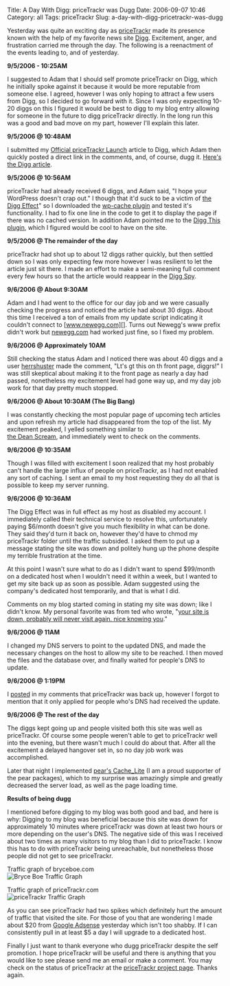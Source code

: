 Title: A Day With Digg: priceTrackr was Dugg
Date: 2006-09-07 10:46
Category: all
Tags: priceTrackr
Slug: a-day-with-digg-pricetrackr-was-dugg

Yesterday was quite an exciting day as [priceTrackr][] made its presence
known with the help of my favorite news site [Digg][]. Excitement,
anger, and frustration carried me through the day. The following is a
reenactment of the events leading to, and of yesterday.

**9/5/2006 - 10:25AM**

I suggested to Adam that I should self promote priceTrackr on Digg,
which he initially spoke against it because it would be more reputable
from someone else. I agreed, however I was only hoping to attract a few
users from Digg, so I decided to go forward with it. Since I was only
expecting 10-20 diggs on this I figured it would be best to digg to my
blog entry allowing for someone in the future to digg priceTrackr
directly. In the long run this was a good and bad move on my part,
however I'll explain this later.

**9/5/2006 @ 10:48AM**

I submitted my [Official priceTrackr Launch][] article to Digg, which
Adam then quickly posted a direct link in the comments, and, of course,
dugg it. [Here's the Digg article][].

**9/5/2006 @ 10:56AM**

priceTrackr had already received 6 diggs, and Adam said, "I hope your
WordPress doesn't crap out." I though that it'd suck to be a victim of
[the Digg Effect][]" so I downloaded the [wp-cache plugin][] and tested
it's functionality. I had to fix one line in the code to get it to
display the page if there was no cached version. In addition Adam
pointed me to the [Digg This plugin][], which I figured would be cool to
have on the site.

**9/5/2006 @ The remainder of the day**

priceTrackr had shot up to about 12 diggs rather quickly, but then
settled down so I was only expecting few more however I was resilient to
let the article just sit there. I made an effort to make a semi-meaning
full comment every few hours so that the article would reappear in the
[Digg Spy][].

**9/6/2006 @ About 9:30AM**

Adam and I had went to the office for our day job and we were casually
checking the progress and noticed the article had about 30 diggs. About
this time I received a ton of emails from my update script indicating it
couldn't connect to [www.newegg.com][]. Turns out Newegg's www prefix
didn't work but [newegg.com][] had worked just fine, so I fixed my
problem.

**9/6/2006 @ Approximately 10AM**

Still checking the status Adam and I noticed there was about 40 diggs
and a user [herrshuster][] made the comment, "Lt's gt this on th front
page, diggrs!" I was still skeptical about making it to the front page
as nearly a day had passed, nonetheless my excitement level had gone way
up, and my day job work for that day pretty much stopped.

**9/6/2006 @ About 10:30AM (The Big Bang)**

I was constantly checking the most popular page of upcoming tech
articles and upon refresh my article had disappeared from the top of the
list. My excitement peaked, I yelled something similar to  
[the Dean Scream][], and immediately went to check on the comments.

**9/6/2006 @ 10:35AM**

Though I was filled with excitement I soon realized that my host
probably can't handle the large influx of people on priceTrackr, as I
had not enabled any sort of caching. I sent an email to my host
requesting they do all that is possible to keep my server running.

**9/6/2006 @ 10:36AM**

The Digg Effect was in full effect as my host as disabled my account. I
immediately called their technical service to resolve this,
unfortunately paying $6/month doesn't give you much flexibility in what
can be done. They said they'd turn it back on, however they'd have to
chmod my priceTrackr folder until the traffic subsided. I asked them to
put up a message stating the site was down and politely hung up the
phone despite my terrible frustration at the time.

At this point I wasn't sure what to do as I didn't want to spend
$99/month on a dedicated host when I wouldn't need it within a week, but
I wanted to get my site back up as soon as possible. Adam suggested
using the company's dedicated host temporarily, and that is what I did.

Comments on my blog started coming in stating my site was down; like I
didn't know. My personal favorite was from ted who wrote, "[your site is
down, probably will never visit again. nice knowing you][]."

**9/6/2006 @ 11AM**

I changed my DNS servers to point to the updated DNS, and made the
necessary changes on the host to allow my site to be reached. I then
moved the files and the database over, and finally waited for people's
DNS to update.

**9/6/2006 @ 1:19PM**

I [posted][] in my comments that priceTrackr was back up, however I
forgot to mention that it only applied for people who's DNS had received
the update.

**9/6/2006 @ The rest of the day**

The diggs kept going up and people visited both this site was well as
priceTrackr. Of course some people weren't able to get to priceTrackr
well into the evening, but there wasn't much I could do about that.
After all the excitement a delayed hangover set in, so no day job work
was accomplished.

Later that night I implemented [pear's Cache\_Lite][] (I am a proud
supporter of the pear packages), which to my surprise was amazingly
simple and greatly decreased the server load, as well as the page
loading time.

**Results of being dugg**

I mentioned before digging to my blog was both good and bad, and here is
why: Digging to my blog was beneficial because this site was down for
approximately 10 minutes where priceTrackr was down at least two hours
or more depending on the user's DNS. The negative side of this was I
received about two times as many visitors to my blog than I did to
priceTrackr. I know this has to do with priceTrackr being unreachable,
but nonetheless those people did not get to see priceTrackr.

Traffic graph of bryceboe.com  
![Bryce Boe Traffic Graph][]

Traffic graph of priceTrackr.com  
![priceTrackr Traffic Graph][]

As you can see priceTrackr had two spikes which definitely hurt the
amount of traffic that visited the site. For those of you that are
wondering I made about $20 from [Google Adsense][] yesterday which isn't
too shabby. If I can consistently pull in at least $5 a day I will
upgrade to a dedicated host.

Finally I just want to thank everyone who dugg priceTrackr despite the
self promotion. I hope priceTrackr will be useful and there is anything
that you would like to see please send me an email or make a comment.
You may check on the status of priceTrackr at the [priceTrackr project
page][]. Thanks again.

  [priceTrackr]: http://www.pricetrackr.com
  [Digg]: http://www.digg.com
  [Official priceTrackr Launch]: http://www.bryceboe.com/2006/08/27/official-pricetrackr-launch/
  [Here's the Digg article]: http://www.digg.com/tech_deals/Newegg_priceTrackr
  [the Digg Effect]: http://en.wikipedia.org/wiki/Slashdot_effect
  [wp-cache plugin]: http://mnm.uib.es/gallir/wp-cache-2/
  [Digg This plugin]: http://www.aviransplace.com/index.php/digg-this-wordpress-plugin/
  [Digg Spy]: http://www.digg.com/spy
  [www.newegg.com]: http://www.newegg.com
  [newegg.com]: http://newegg.com
  [herrshuster]: http://www.digg.com/users/herrshuster
  [the Dean Scream]: http://en.wikipedia.org/wiki/Howard_Dean#Iowa_results_and_the_.22Scream_Heard_.27Round_the_World.22
  [your site is down, probably will never visit again. nice knowing
  you]: http://www.bryceboe.com/2006/08/27/official-pricetrackr-launch/#comment-19
  [posted]: http://www.bryceboe.com/2006/08/27/official-pricetrackr-launch/#comment-29
  [pear's Cache\_Lite]: http://pear.php.net/package/Cache_Lite
  [Bryce Boe Traffic Graph]: http://www.bryceboe.com/wordpress/wp-content/uploads/2006/09/2006-bbdigggraph.png
  [priceTrackr Traffic Graph]: http://www.bryceboe.com/wordpress/wp-content/uploads/2006/09/2006-ptdigggraph.png
  [Google Adsense]: https://google.com/adsense/
  [priceTrackr project page]: http://www.bryceboe.com/projects/pricetrackr/
